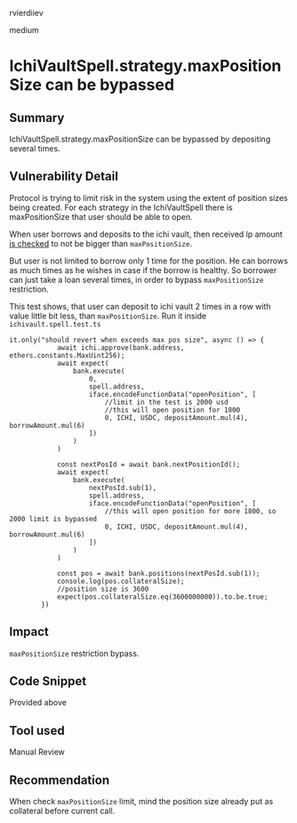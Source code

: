 rvierdiiev

medium

# IchiVaultSpell.strategy.maxPositionSize can be bypassed

## Summary
IchiVaultSpell.strategy.maxPositionSize can be bypassed by depositing several times.
## Vulnerability Detail
Protocol is trying to limit risk in the system using the extent of position sizes being created.
For each strategy in the IchiVaultSpell there is maxPositionSize that user should be able to open.

When user borrows and deposits to the ichi vault, then received lp amount [is checked](https://github.com/sherlock-audit/2023-02-blueberry/blob/main/contracts/spell/IchiVaultSpell.sol#L155) to not be bigger than `maxPositionSize`.

But user is not limited to borrow only 1 time for the position. He can borrows as much times as he wishes in case if the borrow is healthy.
So borrower can just take a loan several times, in order to bypass `maxPositionSize` restriction.

This test shows, that user can deposit to ichi vault 2 times in a row with value little bit less, than `maxPositionSize`.
Run it inside `ichivault.spell.test.ts`
```solidity
it.only("should revert when exceeds max pos size", async () => {
			await ichi.approve(bank.address, ethers.constants.MaxUint256);
			await expect(
				bank.execute(
					0,
					spell.address,
					iface.encodeFunctionData("openPosition", [
						//limit in the test is 2000 usd
						//this will open position for 1800
						0, ICHI, USDC, depositAmount.mul(4), borrowAmount.mul(6)
					])
				)
			)

			const nextPosId = await bank.nextPositionId();
			await expect(
				bank.execute(
					nextPosId.sub(1),
					spell.address,
					iface.encodeFunctionData("openPosition", [
						//this will open position for more 1800, so 2000 limit is bypassed
						0, ICHI, USDC, depositAmount.mul(4), borrowAmount.mul(6)
					])
				)
			)

			const pos = await bank.positions(nextPosId.sub(1));
			console.log(pos.collateralSize);
			//position size is 3600
			expect(pos.collateralSize.eq(3600000000)).to.be.true;
		})
```
## Impact
`maxPositionSize` restriction bypass.
## Code Snippet
Provided above
## Tool used

Manual Review

## Recommendation
When check `maxPositionSize` limit, mind the position size already put as collateral before current call.